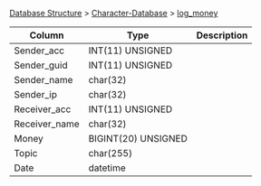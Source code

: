[Database Structure](Database-Structure) > [Character-Database](Character-Database) > [log_money](log_money)

Column | Type | Description
--- | --- | ---
Sender_acc | INT(11) UNSIGNED | 
Sender_guid | INT(11) UNSIGNED | 
Sender_name | char(32) | 
Sender_ip | char(32) | 
Receiver_acc | INT(11) UNSIGNED | 
Receiver_name | char(32) | 
Money | BIGINT(20) UNSIGNED | 
Topic | char(255) | 
Date | datetime | 
